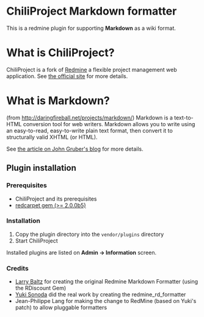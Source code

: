 # ChiliProject Markdown formatter

This is a redmine plugin for supporting __Markdown__ as a wiki format.

# What is ChiliProject?
ChiliProject is a fork of [Redmine](http://www.redmine.org) a flexible project management web application.
See [the official site](http://www.chiliproject.org) for more details.

# What is Markdown?
(from http://daringfireball.net/projects/markdown/)
Markdown is a text-to-HTML conversion tool for web writers. Markdown allows
you to write using an easy-to-read, easy-to-write plain text format, then
convert it to structurally valid XHTML (or HTML).


See [the article on John Gruber's blog](http://daringfireball.net/projects/markdown/)
for more details.

## Plugin installation

### Prerequisites

* ChiliProject and its prerequisites
* [redcarpet gem (>= 2.0.0b5)](https://github.com/tanoku/redcarpet)

### Installation
 
1. Copy the plugin directory into the `vendor/plugins` directory
2. Start ChiliProject

Installed plugins are listed on __Admin -> Information__ screen.

### Credits

* [Larry Baltz](http://github.com/bitherder) for creating the original
  Redmine Markdown Formatter (using the RDiscount Gem)
* [Yuki Sonoda](http://github.com/yugui) did the real work by creating the
  redmine_rd_formatter
* Jean-Philippe Lang for making the change to RedMine (based on Yuki's patch) to
  allow pluggable formatters

